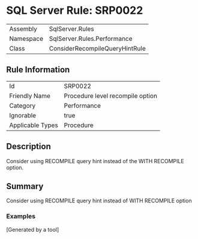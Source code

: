 # SQL Server Rule: SRP0022
  
|    |    |
|----|----|
| Assembly | SqlServer.Rules |
| Namespace | SqlServer.Rules.Performance |
| Class | ConsiderRecompileQueryHintRule |
  
## Rule Information
  
|    |    |
|----|----|
| Id | SRP0022 |
| Friendly Name | Procedure level recompile option |
| Category | Performance |
| Ignorable | true |
| Applicable Types | Procedure  |
  
## Description
  
Consider using RECOMPILE query hint instead of the WITH RECOMPILE option.
  
## Summary
  
Consider using <c>RECOMPILE</c> query hint instead of <c>WITH RECOMPILE</c> option 
  
### Examples
  
  
[Generated by a tool]
